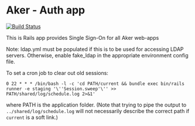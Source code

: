 # Aker - Auth app

[![Build Status](https://travis-ci.org/sanger/aker-auth-app.svg?branch=devel)](https://travis-ci.org/sanger/aker-auth-app)

This is Rails app provides Single Sign-On for all Aker web-apps

Note: ldap.yml must be populated if this is to be used for accessing LDAP servers.
Otherwise, enable fake_ldap in the appropriate environment config file.

To set a cron job to clear out old sessions:

    0 22 * * * /bin/bash -l -c 'cd PATH/current && bundle exec bin/rails runner -e staging '\''Session.sweep'\'' >> PATH/shared/log/schedule.log 2>&1'

where PATH is the application folder.
(Note that trying to pipe the output to `../shared/log/schedule.log` will not necessarily describe the correct path if `current` is a soft link.)
